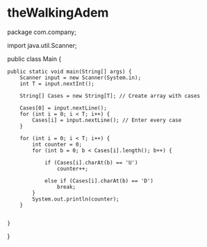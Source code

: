 # theWalkingAdem
package com.company;

import java.util.Scanner;

public class Main {

    public static void main(String[] args) {
        Scanner input = new Scanner(System.in);
        int T = input.nextInt();

        String[] Cases = new String[T]; // Create array with cases

        Cases[0] = input.nextLine();
        for (int i = 0; i < T; i++) {
            Cases[i] = input.nextLine(); // Enter every case
        }

        for (int i = 0; i < T; i++) {
            int counter = 0;
            for (int b = 0; b < Cases[i].length(); b++) {

                if (Cases[i].charAt(b) == 'U')
                    counter++;

                else if (Cases[i].charAt(b) == 'D')
                    break;
            }
            System.out.println(counter);
        }


    }
}

